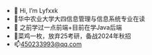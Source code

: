 - 👋 Hi, I’m Lyfxxk
- 👀华中农业大学大四信息管理与信息系统专业在读
- 🌱 之前学过一点前端+目前在学Java后端
- 💞️菜鸡一枚，放弃25考研，备战2024年秋招
- 📫450233993@qq.com

<!---
Lyfxxk/Lyfxxk is a ✨ special ✨ repository because its `README.md` (this file) appears on your GitHub profile.
You can click the Preview link to take a look at your changes.
--->
